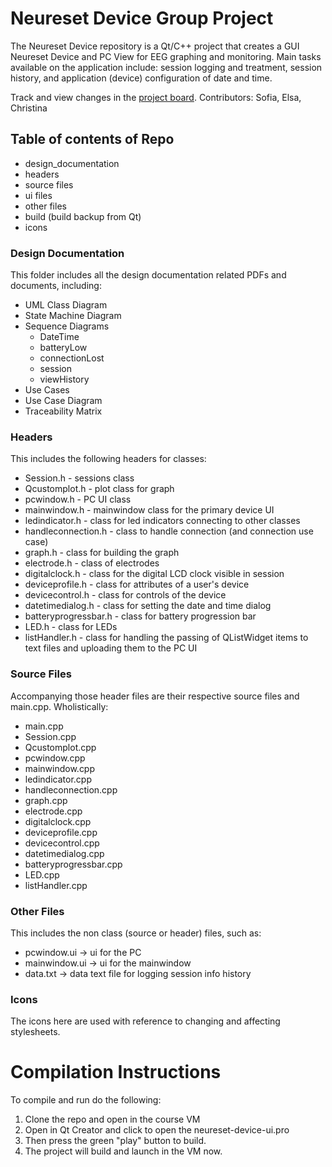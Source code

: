 # Neureset Device Group Project

The Neureset Device repository is a Qt/C++ project that creates a GUI Neureset Device
and PC View for EEG graphing and monitoring. Main tasks available on the 
application include: session logging and treatment, session history, and application
(device) configuration of date and time.

Track and view changes in the [project board](https://www.drupal.org/project/issues/admin_menu](https://github.com/users/ludigrizz/projects/1)).
Contributors: Sofia, Elsa, Christina

## Table of contents of Repo

- design_documentation
- headers
- source files
- ui files
- other files
- build (build backup from Qt)
- icons

### Design Documentation
This folder includes all the design documentation related PDFs and documents, including:
- UML Class Diagram
- State Machine Diagram
- Sequence Diagrams
    - DateTime
    - batteryLow
    - connectionLost
    - session
    - viewHistory
- Use Cases
- Use Case Diagram
- Traceability Matrix

### Headers
This includes the following headers for classes:
- Session.h - sessions class
- Qcustomplot.h - plot class for graph
- pcwindow.h - PC UI class
- mainwindow.h - mainwindow class for the primary device UI
- ledindicator.h - class for led indicators connecting to other classes
- handleconnection.h - class to handle connection (and connection use case)
- graph.h - class for building the graph
- electrode.h - class of electrodes 
- digitalclock.h - class for the digital LCD clock visible in session
- deviceprofile.h - class for attributes of a user's device
- devicecontrol.h - class for controls of the device
- datetimedialog.h - class for setting the date and time dialog
- batteryprogressbar.h - class for battery progression bar
- LED.h - class for LEDs
- listHandler.h - class for handling the passing of QListWidget items to text files and uploading them to the PC UI

### Source Files
Accompanying those header files are their respective source files and main.cpp. Wholistically:
- main.cpp
- Session.cpp
- Qcustomplot.cpp
- pcwindow.cpp
- mainwindow.cpp
- ledindicator.cpp
- handleconnection.cpp
- graph.cpp
- electrode.cpp
- digitalclock.cpp
- deviceprofile.cpp
- devicecontrol.cpp
- datetimedialog.cpp
- batteryprogressbar.cpp
- LED.cpp
- listHandler.cpp

### Other Files
This includes the non class (source or header) files, such as:
- pcwindow.ui -> ui for the PC
- mainwindow.ui -> ui for the mainwindow
- data.txt -> data text file for logging session info history

### Icons
The icons here are used with reference to changing and affecting stylesheets.

# Compilation Instructions
To compile and run do the following:
1. Clone the repo and open in the course VM
2. Open in Qt Creator and click to open the neureset-device-ui.pro
3. Then press the green "play" button to build.
4. The project will build and launch in the VM now.

